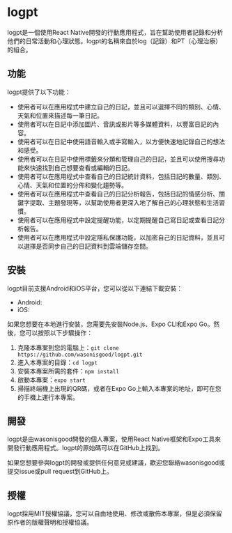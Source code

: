 # logpt

logpt是一個使用React Native開發的行動應用程式，旨在幫助使用者記錄和分析他們的日常活動和心理狀態。logpt的名稱來自於log（記錄）和PT（心理治療）的組合。

## 功能

logpt提供了以下功能：

- 使用者可以在應用程式中建立自己的日記，並且可以選擇不同的類別、心情、天氣和位置來描述每一筆日記。
- 使用者可以在日記中添加圖片、音訊或影片等多媒體資料，以豐富日記的內容。
- 使用者可以在日記中使用語音輸入或手寫輸入，以方便快速地記錄自己的想法和感受。
- 使用者可以在日記中使用標籤來分類和管理自己的日記，並且可以使用搜尋功能來快速找到自己想要查看或編輯的日記。
- 使用者可以在應用程式中查看自己的日記統計資料，包括日記的數量、類別、心情、天氣和位置的分佈和變化趨勢等。
- 使用者可以在應用程式中查看自己的日記分析報告，包括日記的情感分析、關鍵字提取、主題發現等，以幫助使用者更深入地了解自己的心理狀態和生活習慣。
- 使用者可以在應用程式中設定提醒功能，以定期提醒自己寫日記或查看日記分析報告。
- 使用者可以在應用程式中設定隱私保護功能，以加密自己的日記資料，並且可以選擇是否同步自己的日記資料到雲端儲存空間。

## 安裝

logpt目前支援Android和iOS平台，您可以從以下連結下載安裝：

- Android: 
- iOS: 

如果您想要在本地進行安裝，您需要先安裝Node.js、Expo CLI和Expo Go。然後，您可以按照以下步驟操作：

1. 克隆本專案到您的電腦上：`git clone https://github.com/wasonisgood/logpt.git`
2. 進入本專案的目錄：`cd logpt`
3. 安裝本專案所需的套件：`npm install`
4. 啟動本專案：`expo start`
5. 掃描終端機上出現的QR碼，或者在Expo Go上輸入本專案的地址，即可在您的手機上運行本專案。
## 開發

logpt是由wasonisgood開發的個人專案，使用React Native框架和Expo工具來開發行動應用程式。logpt的原始碼可以在GitHub上找到。

如果您想要參與logpt的開發或提供任何意見或建議，歡迎您聯絡wasonisgood或提交issue或pull request到GitHub上。

## 授權

logpt採用MIT授權協議，您可以自由地使用、修改或散佈本專案，但是必須保留原作者的版權聲明和授權協議。
